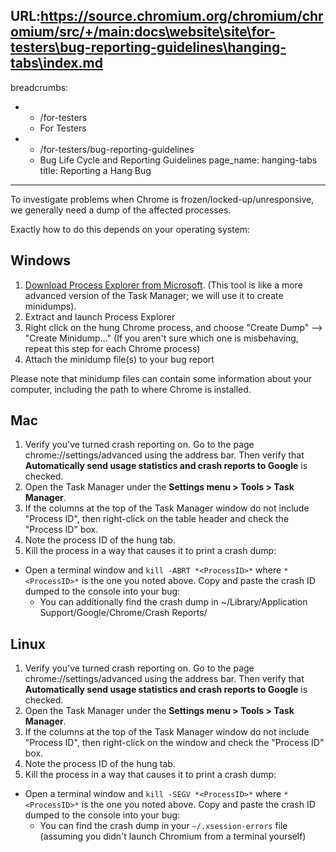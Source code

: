 URL:https://source.chromium.org/chromium/chromium/src/+/main:docs\website\site\for-testers\bug-reporting-guidelines\hanging-tabs\index.md
---
breadcrumbs:
- - /for-testers
  - For Testers
- - /for-testers/bug-reporting-guidelines
  - Bug Life Cycle and Reporting Guidelines
page_name: hanging-tabs
title: Reporting a Hang Bug
---

To investigate problems when Chrome is frozen/locked-up/unresponsive, we
generally need a dump of the affected processes.

Exactly how to do this depends on your operating system:

## Windows

1.  [Download Process Explorer from
            Microsoft](http://technet.microsoft.com/en-us/sysinternals/bb896653).
            (This tool is like a more advanced version of the Task Manager; we
            will use it to create minidumps).
2.  Extract and launch Process Explorer
3.  Right click on the hung Chrome process, and choose "Create Dump"
            --&gt; "Create Minidump..." (If you aren't sure which one is
            misbehaving, repeat this step for each Chrome process)
4.  Attach the minidump file(s) to your bug report

Please note that minidump files can contain some information about your
computer, including the path to where Chrome is installed.

## Mac

1.  Verify you've turned crash reporting on. Go to the page
            chrome://settings/advanced using the address bar. Then verify that
            **Automatically send usage statistics and crash reports to Google**
            is checked.
2.  Open the Task Manager under the **Settings menu &gt; Tools &gt; Task
            Manager**.
3.  If the columns at the top of the Task Manager window do not include
            "Process ID", then right-click on the table header and check the
            "Process ID" box.
4.  Note the process ID of the hung tab.
5.  Kill the process in a way that causes it to print a crash dump:

*   Open a terminal window and `kill -ABRT *<ProcessID>*` where
            `*<ProcessID>*` is the one you noted above. Copy and paste the crash
            ID dumped to the console into your bug:
    *   You can additionally find the crash dump in
                ~/Library/Application Support/Google/Chrome/Crash Reports/

## Linux

1.  Verify you've turned crash reporting on. Go to the page
            chrome://settings/advanced using the address bar. Then verify that
            **Automatically send usage statistics and crash reports to Google**
            is checked.
2.  Open the Task Manager under the **Settings menu &gt; Tools &gt; Task
            Manager**.
3.  If the columns at the top of the Task Manager window do not include
            "Process ID", then right-click on the window and check the "Process
            ID" box.
4.  Note the process ID of the hung tab.
5.  Kill the process in a way that causes it to print a crash dump:

*   Open a terminal window and `kill -SEGV *<ProcessID>*` where
            `*<ProcessID>*` is the one you noted above. Copy and paste the crash
            ID dumped to the console into your bug:
    *   You can find the crash dump in your `~/.xsession-errors` file
                (assuming you didn't launch Chromium from a terminal yourself)
